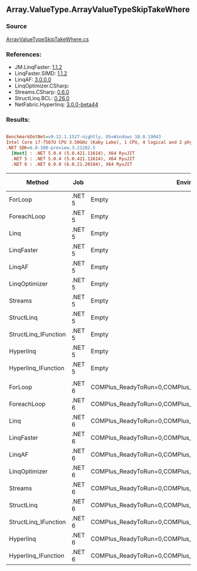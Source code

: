 ﻿## Array.ValueType.ArrayValueTypeSkipTakeWhere

### Source
[ArrayValueTypeSkipTakeWhere.cs](../LinqBenchmarks/Array/ValueType/ArrayValueTypeSkipTakeWhere.cs)

### References:
- JM.LinqFaster: [1.1.2](https://www.nuget.org/packages/JM.LinqFaster/1.1.2)
- LinqFaster.SIMD: [1.1.2](https://www.nuget.org/packages/LinqFaster.SIMD/1.0.3)
- LinqAF: [3.0.0.0](https://www.nuget.org/packages/LinqAF/3.0.0.0)
- LinqOptimizer.CSharp: [](https://www.nuget.org/packages/LinqOptimizer.CSharp/)
- Streams.CSharp: [0.6.0](https://www.nuget.org/packages/Streams.CSharp/0.6.0)
- StructLinq.BCL: [0.26.0](https://www.nuget.org/packages/StructLinq/0.26.0)
- NetFabric.Hyperlinq: [3.0.0-beta44](https://www.nuget.org/packages/NetFabric.Hyperlinq/3.0.0-beta44)

### Results:
``` ini

BenchmarkDotNet=v0.12.1.1527-nightly, OS=Windows 10.0.19043
Intel Core i7-7567U CPU 3.50GHz (Kaby Lake), 1 CPU, 4 logical and 2 physical cores
.NET SDK=6.0.100-preview.3.21202.5
  [Host] : .NET 5.0.4 (5.0.421.11614), X64 RyuJIT
  .NET 5 : .NET 5.0.4 (5.0.421.11614), X64 RyuJIT
  .NET 6 : .NET 6.0.0 (6.0.21.20104), X64 RyuJIT


```
|               Method |    Job |                                                   EnvironmentVariables |  Runtime | Skip | Count |        Mean |     Error |    StdDev |  Ratio | RatioSD |   Gen 0 |   Gen 1 | Gen 2 | Allocated |
|--------------------- |------- |----------------------------------------------------------------------- |--------- |----- |------ |------------:|----------:|----------:|-------:|--------:|--------:|--------:|------:|----------:|
|              ForLoop | .NET 5 |                                                                  Empty | .NET 5.0 | 1000 |   100 |    493.1 ns |   1.39 ns |   1.16 ns |   1.00 |    0.00 |       - |       - |     - |         - |
|          ForeachLoop | .NET 5 |                                                                  Empty | .NET 5.0 | 1000 |   100 |  2,645.6 ns |   5.71 ns |   4.77 ns |   5.37 |    0.01 |  0.0153 |       - |     - |      32 B |
|                 Linq | .NET 5 |                                                                  Empty | .NET 5.0 | 1000 |   100 |  2,180.0 ns |   5.36 ns |   5.01 ns |   4.42 |    0.01 |  0.1526 |       - |     - |     320 B |
|           LinqFaster | .NET 5 |                                                                  Empty | .NET 5.0 | 1000 |   100 |  2,432.2 ns |  20.39 ns |  19.07 ns |   4.93 |    0.04 | 10.7803 |       - |     - |  22,560 B |
|               LinqAF | .NET 5 |                                                                  Empty | .NET 5.0 | 1000 |   100 |  6,879.4 ns |  68.40 ns |  57.12 ns |  13.95 |    0.11 |       - |       - |     - |         - |
|        LinqOptimizer | .NET 5 |                                                                  Empty | .NET 5.0 | 1000 |   100 | 60,022.5 ns | 536.56 ns | 475.64 ns | 121.68 |    1.02 | 74.0356 |       - |     - | 158,247 B |
|              Streams | .NET 5 |                                                                  Empty | .NET 5.0 | 1000 |   100 |  8,737.4 ns |  25.13 ns |  23.51 ns |  17.72 |    0.06 |  0.5493 |       - |     - |   1,152 B |
|           StructLinq | .NET 5 |                                                                  Empty | .NET 5.0 | 1000 |   100 |    703.7 ns |   1.29 ns |   1.14 ns |   1.43 |    0.00 |  0.0458 |       - |     - |      96 B |
| StructLinq_IFunction | .NET 5 |                                                                  Empty | .NET 5.0 | 1000 |   100 |    565.1 ns |   1.39 ns |   1.16 ns |   1.15 |    0.00 |       - |       - |     - |         - |
|            Hyperlinq | .NET 5 |                                                                  Empty | .NET 5.0 | 1000 |   100 |  1,082.7 ns |   3.28 ns |   2.74 ns |   2.20 |    0.01 |       - |       - |     - |         - |
|  Hyperlinq_IFunction | .NET 5 |                                                                  Empty | .NET 5.0 | 1000 |   100 |    790.6 ns |   1.16 ns |   1.03 ns |   1.60 |    0.00 |       - |       - |     - |         - |
|                      |        |                                                                        |          |      |       |             |           |           |        |         |         |         |       |           |
|              ForLoop | .NET 6 | COMPlus_ReadyToRun=0,COMPlus_TC_QuickJitForLoops=1,COMPlus_TieredPGO=1 | .NET 6.0 | 1000 |   100 |    491.5 ns |   1.30 ns |   1.01 ns |   1.00 |    0.00 |       - |       - |     - |         - |
|          ForeachLoop | .NET 6 | COMPlus_ReadyToRun=0,COMPlus_TC_QuickJitForLoops=1,COMPlus_TieredPGO=1 | .NET 6.0 | 1000 |   100 |  1,762.0 ns |  10.72 ns |   9.51 ns |   3.59 |    0.02 |  0.0153 |       - |     - |      32 B |
|                 Linq | .NET 6 | COMPlus_ReadyToRun=0,COMPlus_TC_QuickJitForLoops=1,COMPlus_TieredPGO=1 | .NET 6.0 | 1000 |   100 |  1,755.9 ns |  13.46 ns |  11.93 ns |   3.57 |    0.03 |  0.1526 |       - |     - |     320 B |
|           LinqFaster | .NET 6 | COMPlus_ReadyToRun=0,COMPlus_TC_QuickJitForLoops=1,COMPlus_TieredPGO=1 | .NET 6.0 | 1000 |   100 |  2,456.0 ns |  27.61 ns |  25.83 ns |   5.00 |    0.06 | 10.7803 |       - |     - |  22,560 B |
|               LinqAF | .NET 6 | COMPlus_ReadyToRun=0,COMPlus_TC_QuickJitForLoops=1,COMPlus_TieredPGO=1 | .NET 6.0 | 1000 |   100 |  7,359.1 ns |  95.08 ns |  88.94 ns |  14.97 |    0.17 |       - |       - |     - |         - |
|        LinqOptimizer | .NET 6 | COMPlus_ReadyToRun=0,COMPlus_TC_QuickJitForLoops=1,COMPlus_TieredPGO=1 | .NET 6.0 | 1000 |   100 | 56,703.2 ns | 855.59 ns | 667.99 ns | 115.36 |    1.43 | 57.6782 | 19.2261 |     - | 157,982 B |
|              Streams | .NET 6 | COMPlus_ReadyToRun=0,COMPlus_TC_QuickJitForLoops=1,COMPlus_TieredPGO=1 | .NET 6.0 | 1000 |   100 |  8,159.9 ns |  49.50 ns |  41.33 ns |  16.59 |    0.07 |  0.5493 |       - |     - |   1,152 B |
|           StructLinq | .NET 6 | COMPlus_ReadyToRun=0,COMPlus_TC_QuickJitForLoops=1,COMPlus_TieredPGO=1 | .NET 6.0 | 1000 |   100 |    718.4 ns |   2.48 ns |   2.20 ns |   1.46 |    0.01 |  0.0458 |       - |     - |      96 B |
| StructLinq_IFunction | .NET 6 | COMPlus_ReadyToRun=0,COMPlus_TC_QuickJitForLoops=1,COMPlus_TieredPGO=1 | .NET 6.0 | 1000 |   100 |    569.6 ns |   0.97 ns |   0.86 ns |   1.16 |    0.00 |       - |       - |     - |         - |
|            Hyperlinq | .NET 6 | COMPlus_ReadyToRun=0,COMPlus_TC_QuickJitForLoops=1,COMPlus_TieredPGO=1 | .NET 6.0 | 1000 |   100 |  1,044.8 ns |   3.28 ns |   2.74 ns |   2.13 |    0.01 |       - |       - |     - |         - |
|  Hyperlinq_IFunction | .NET 6 | COMPlus_ReadyToRun=0,COMPlus_TC_QuickJitForLoops=1,COMPlus_TieredPGO=1 | .NET 6.0 | 1000 |   100 |    787.2 ns |   1.10 ns |   0.92 ns |   1.60 |    0.00 |       - |       - |     - |         - |
